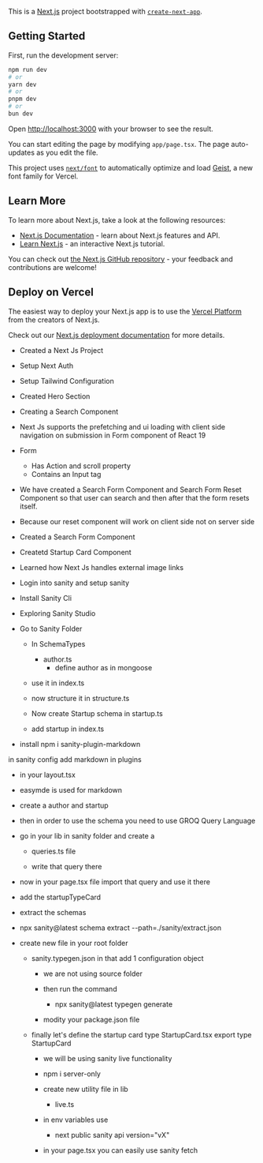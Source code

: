 This is a [Next.js](https://nextjs.org) project bootstrapped with [`create-next-app`](https://nextjs.org/docs/app/api-reference/cli/create-next-app).

## Getting Started

First, run the development server:

```bash
npm run dev
# or
yarn dev
# or
pnpm dev
# or
bun dev
```

Open [http://localhost:3000](http://localhost:3000) with your browser to see the result.

You can start editing the page by modifying `app/page.tsx`. The page auto-updates as you edit the file.

This project uses [`next/font`](https://nextjs.org/docs/app/building-your-application/optimizing/fonts) to automatically optimize and load [Geist](https://vercel.com/font), a new font family for Vercel.

## Learn More

To learn more about Next.js, take a look at the following resources:

- [Next.js Documentation](https://nextjs.org/docs) - learn about Next.js features and API.
- [Learn Next.js](https://nextjs.org/learn) - an interactive Next.js tutorial.

You can check out [the Next.js GitHub repository](https://github.com/vercel/next.js) - your feedback and contributions are welcome!

## Deploy on Vercel

The easiest way to deploy your Next.js app is to use the [Vercel Platform](https://vercel.com/new?utm_medium=default-template&filter=next.js&utm_source=create-next-app&utm_campaign=create-next-app-readme) from the creators of Next.js.

Check out our [Next.js deployment documentation](https://nextjs.org/docs/app/building-your-application/deploying) for more details.

- Created a Next Js Project
- Setup Next Auth
- Setup Tailwind Configuration
- Created Hero Section 
- Creating a Search Component

- Next Js supports the prefetching and ui loading with client side navigation on submission in Form component of React 19

- Form
    - Has Action and scroll property
    - Contains an Input tag 

- We have created a Search  Form Component and Search Form Reset Component so that user can search and then after that the form resets itself.
- Because our reset component will work on client side not on server side

- Created a Search Form Component

- Createtd Startup Card Component

- Learned how Next Js handles external image links

- Login into sanity and setup sanity

- Install Sanity Cli

- Exploring Sanity Studio

- Go to Sanity Folder
    - In SchemaTypes
        - author.ts
            - define author as in mongoose

    - use it in index.ts

    - now structure it in structure.ts

    - Now create Startup schema in startup.ts

    - add startup in index.ts

- install npm i sanity-plugin-markdown

in sanity config add markdown in plugins

- in your layout.tsx 
- easymde is used for markdown


- create a author and startup

- then in order to use the schema you need to use 
    GROQ Query Language

- go in your lib in sanity folder and create a 
    - queries.ts file

    - write that query there

- now in your page.tsx file import that query and use it there

- add the startupTypeCard

- extract the schemas
- npx sanity@latest schema extract --path=./sanity/extract.json

- create new file in your root folder 
    - sanity.typegen.json
        in that add 1 configuration object

        - we are not using source folder

        - then run the command 
            - npx sanity@latest typegen generate

        - modity your package.json file

    - finally let's define the startup card type
    StartupCard.tsx 
        export type StartupCard


        - we will be using sanity live functionality

        - npm i server-only

        - create new utility file in lib
            - live.ts
        - in env variables use
            - next public sanity api version="vX"

        - in your page.tsx you can easily use sanity fetch     